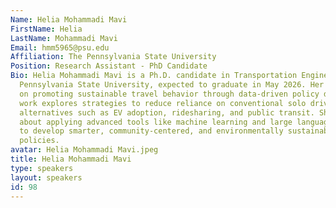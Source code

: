 ```yaml
---
Name: Helia Mohammadi Mavi
FirstName: Helia
LastName: Mohammadi Mavi
Email: hmm5965@psu.edu
Affiliation: The Pennsylvania State University
Position: Research Assistant - PhD Candidate
Bio: Helia Mohammadi Mavi is a Ph.D. candidate in Transportation Engineering at the
  Pennsylvania State University, expected to graduate in May 2026. Her research focuses
  on promoting sustainable travel behavior through data-driven policy design. Her
  work explores strategies to reduce reliance on conventional solo driving by encouraging
  alternatives such as EV adoption, ridesharing, and public transit. She is passionate
  about applying advanced tools like machine learning and large language models (LLMs)
  to develop smarter, community-centered, and environmentally sustainable transportation
  policies.
avatar: Helia Mohammadi Mavi.jpeg
title: Helia Mohammadi Mavi
type: speakers
layout: speakers
id: 98
---
```

